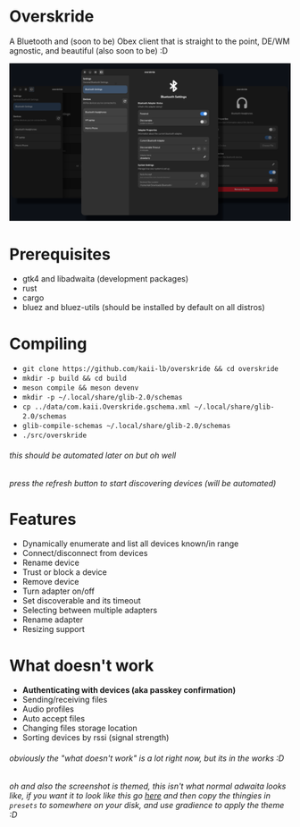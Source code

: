 # Overskride
A Bluetooth and (soon to be) Obex client that is straight to the point, DE/WM agnostic, and beautiful (also soon to be) :D

![Screenshot](/assets/images/overskride.png)

# Prerequisites
- gtk4 and libadwaita (development packages)
- rust
- cargo
- bluez and bluez-utils (should be installed by default on all distros)

# Compiling
- `git clone https://github.com/kaii-lb/overskride && cd overskride`
- `mkdir -p build && cd build`
- `meson compile && meson devenv`
- `mkdir -p ~/.local/share/glib-2.0/schemas`
- `cp ../data/com.kaii.Overskride.gschema.xml ~/.local/share/glib-2.0/schemas`
- `glib-compile-schemas ~/.local/share/glib-2.0/schemas`
- `./src/overskride`

###### this should be automated later on but oh well
###### press the refresh button to start discovering devices (will be automated)

# Features
- Dynamically enumerate and list all devices known/in range 
- Connect/disconnect from devices
- Rename device
- Trust or block a device
- Remove device
- Turn adapter on/off
- Set discoverable and its timeout
- Selecting between multiple adapters
- Rename adapter 
- Resizing support 

# What doesn't work
- **Authenticating with devices (aka passkey confirmation)**
- Sending/receiving files
- Audio profiles
- Auto accept files
- Changing files storage location
- Sorting devices by rssi (signal strength)

###### obviously the "what doesn't work" is a lot right now, but its in the works :D
###### oh and also the screenshot is themed, this isn't what normal adwaita looks like, if you want it to look like this go [here](https://github.com/kaii-lb/dotfiles) and then copy the thingies in `presets` to somewhere on your disk, and use gradience to apply the theme :D

